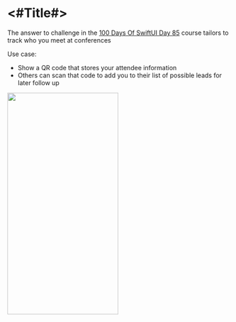 #  <#Title#>

The answer to challenge in the [100 Days Of SwiftUI Day 85](https://www.hackingwithswift.com/100/swiftui/85) course tailors to track who you meet at conferences

Use case:

- Show a QR code that stores your attendee information
- Others can scan that code to add you to their list of possible leads for later follow up

<img src="./img/hotprospect.gif" width="250" height="500">

